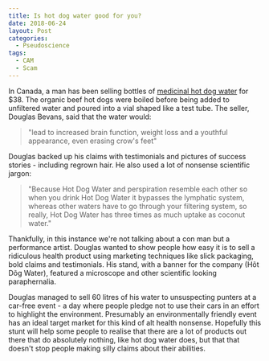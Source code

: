 ```yaml
---
title: Is hot dog water good for you?
date: 2018-06-24
layout: Post
categories:
  - Pseudoscience
tags:
  - CAM
  - Scam
---
```


In Canada, a man has been selling bottles of [medicinal hot dog water](https://www.ctvnews.ca/mobile/lifestyle/hot-dog-water-seller-in-vancouver-gets-laughs-to-prove-point-1.3984356) for $38. The organic beef hot dogs were boiled before being added to unfiltered water and poured into a vial shaped like a test tube. The seller, Douglas Bevans, said that the water would:

<!-- more -->

> "lead to increased brain function, weight loss and a youthful appearance, even erasing crow's feet"

Douglas backed up his claims with testimonials and pictures of success stories - including regrown hair. He also used a lot of nonsense scientific jargon:

> "Because Hot Dog Water and perspiration resemble each other so when you drink Hot Dog Water it bypasses the lymphatic system, whereas other waters have to go through your filtering system, so really, Hot Dog Water has three times as much uptake as coconut water."

Thankfully, in this instance we're not talking about a con man but a performance artist. Douglas wanted to show people how easy it is to sell a ridiculous health product using marketing techniques like slick packaging, bold claims and testimonials. His stand, with a banner for the company (Hõt Dõg Water), featured a microscope and other scientific looking paraphernalia.

Douglas managed to sell 60 litres of his water to unsuspecting punters at a car-free event - a day where people pledge not to use their cars in an effort to highlight the environment. Presumably an environmentally friendly event has an ideal target market for this kind of alt health nonsense. Hopefully this stunt will help some people to realise that there are a lot of products out there that do absolutely nothing, like hot dog water does, but that that doesn't stop people making silly claims about their abilities.
